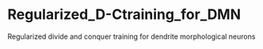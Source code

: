 # Regularized_D-Ctraining_for_DMN
Regularized divide and conquer training for dendrite morphological neurons

